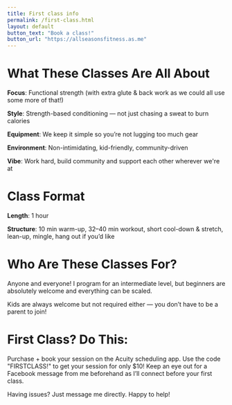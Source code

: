 ```yaml
---
title: First class info
permalink: /first-class.html
layout: default
button_text: "Book a class!"
button_url: "https://allseasonsfitness.as.me"
---
```


# What These Classes Are All About

**Focus**: Functional strength (with extra glute & back work as we could all use some more of that!)

**Style**: Strength-based conditioning — not just chasing a sweat to burn calories

**Equipment**: We keep it simple so you’re not lugging too much gear

**Environment**: Non-intimidating, kid-friendly, community-driven

**Vibe**: Work hard, build community and support each other wherever we're at

# Class Format

**Length**: 1 hour

**Structure**: 10 min warm-up, 32–40 min workout, short cool-down & stretch, lean-up, mingle, hang out if you’d like

# Who Are These Classes For?

Anyone and everyone! I program for an intermediate level, but beginners are absolutely welcome and everything can be scaled.

Kids are always welcome but not required either — you don’t have to be a parent to join!

# First Class? Do This:

Purchase + book your session on the Acuity scheduling app. Use the code "FIRSTCLASS!" to get your session for only $10!
Keep an eye out for a Facebook message from me beforehand as I’ll connect before your first class.

Having issues? Just message me directly. Happy to help!